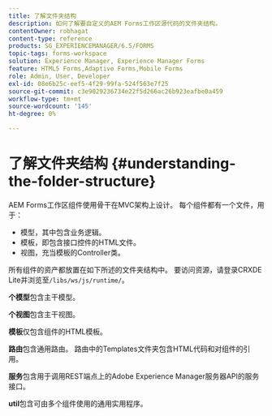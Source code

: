 ```yaml
---
title: 了解文件夹结构
description: 如何了解要自定义的AEM Forms工作区源代码的文件夹结构。
contentOwner: robhagat
content-type: reference
products: SG_EXPERIENCEMANAGER/6.5/FORMS
topic-tags: forms-workspace
solution: Experience Manager, Experience Manager Forms
feature: HTML5 Forms,Adaptive Forms,Mobile Forms
role: Admin, User, Developer
exl-id: 08e6b25c-eef5-4f29-99fa-524f563e7f25
source-git-commit: c3e9029236734e22f5d266ac26b923eafbe0a459
workflow-type: tm+mt
source-wordcount: '145'
ht-degree: 0%

---
```


# 了解文件夹结构 {#understanding-the-folder-structure}

AEM Forms工作区组件使用骨干在MVC架构上设计。 每个组件都有一个文件，用于：

* 模型，其中包含业务逻辑。
* 模板，即包含接口控件的HTML文件。
* 视图，充当模板的Controller类。

所有组件的资产都放置在如下所述的文件夹结构中。 要访问资源，请登录CRXDE Lite并浏览至`/libs/ws/js/runtime/`。

**个模型**&#x200B;包含主干模型。

**个视图**&#x200B;包含主干视图。

**模板**&#x200B;仅包含组件的HTML模板。

**路由**&#x200B;包含通用路由。 路由中的Templates文件夹包含HTML代码和对组件的引用。

**服务**&#x200B;包含用于调用REST端点上的Adobe Experience Manager服务器API的服务接口。

**util**&#x200B;包含可由多个组件使用的通用实用程序。
